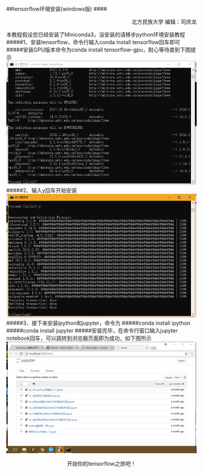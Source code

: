##tensorflow环境安装(windows版)
####<p align="right">北方民族大学  编辑：司庆龙</p>
本教程假设您已经安装了Miniconda3，没安装的请移步python环境安装教程
#####1、安装tensorflow，命令行输入conda install tensorflow回车即可
#####安装GPU版本命令为conda install tensorflow-gpu，耐心等待直到下图提示
![安装完成后](../res/images/tensorflow1.png "Tile")
#####2、输入y回车开始安装
![安装完成后](../res/images/tensorflow2.png "Tile")
#####3、接下来安装ipython和jupyter，命令为
#####conda install ipython
#####conda install jupyter
#####安装完毕，在命令行窗口输入jupyter notebook回车，可以跳转到浏览器页面即为成功，如下图所示
![安装完成后](../res/images/tensorflow3.png "Tile")
<p color="red" align="center">开始你的tensorflow之旅吧！</p>



